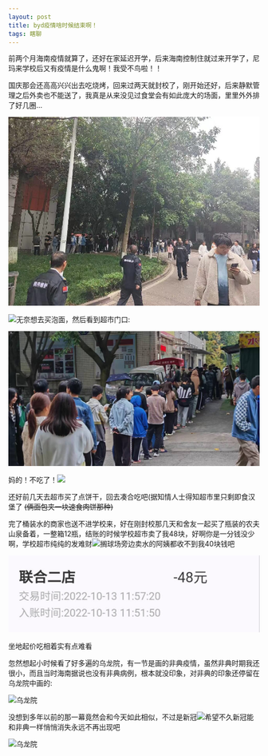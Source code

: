 ```yaml
---
layout: post
title: byd疫情啥时候结束啊！
tags: 瞎聊
---
```


前两个月海南疫情就算了，还好在家延迟开学，后来海南控制住就过来开学了，尼玛来学校后又有疫情是什么鬼啊！我受不鸟啦！！

国庆那会还高高兴兴出去吃烧烤，回来过两天就封校了，刚开始还好，后来静默管理之后外卖也不能送了，我真是从来没见过食堂会有如此庞大的场面，里里外外排了好几圈...

![这么能排？](/usrimg/2022-10-22-sad-1.png)

![](/exp/sweat.gif)无奈想去买泡面，然后看到超市门口:

![还要排队进超市？](/usrimg/2022-10-22-sad-2.png)

妈的！不吃了！![](/exp/neutral.gif)

还好前几天去超市买了点饼干，回去凑合吃吧(据知情人士得知超市里只剩即食汉堡了 ~~(俩面包夹一块速食肉饼那种)~~

完了桶装水的商家也送不进学校来，好在刚封校那几天和舍友一起买了瓶装的农夫山泉备着，一整箱12瓶，结账的时候学校超市卖了我48块，好啊你是一分钱没少啊，学校超市纯纯的发难财![](/exp/despise.gif)搁球场旁边卖水的阿姨都收不到我40块钱吧

![傻逼商家](/usrimg/2022-10-22-sad-3.png)

坐地起价吃相着实有点难看

忽然想起小时候看了好多遍的乌龙院，有一节是画的非典疫情，虽然非典时期我还很小，而且当时海南据说也没有非典病例，根本就没印象，对非典的印象还停留在乌龙院中画的:

![乌龙院](2022-10-22-sad-4.png)

没想到多年以前的那一幕竟然会和今天如此相似，不过是新冠![](/exp/emm.gif)希望不久新冠能和非典一样悄悄消失永远不再出现吧

![乌龙院](2022-10-22-sad-5.png)
